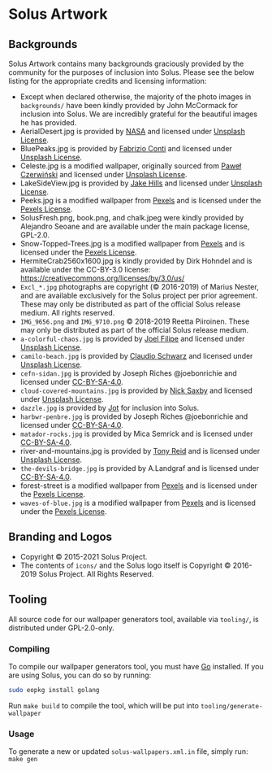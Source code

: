 # Solus Artwork

## Backgrounds

Solus Artwork contains many backgrounds graciously provided by the community for the purposes of inclusion into Solus. Please see the below listing for the appropriate credits and licensing information:

- Except when declared otherwise, the majority of the photo images in `backgrounds/` have been kindly provided by John McCormack for inclusion into Solus. We are incredibly grateful for the beautiful images he has provided.
- AerialDesert.jpg is provided by [NASA](https://unsplash.com/photos/whDrFMucHkc) and licensed under [Unsplash License](https://unsplash.com/license).
- BluePeaks.jpg is provided by [Fabrizio Conti](https://unsplash.com/photos/k6GpdsPJSZw) and licensed under [Unsplash License](https://unsplash.com/license).
- Celeste.jpg is a modified wallpaper, originally sourced from [Paweł Czerwiński](https://unsplash.com/photos/SoB70WFVWGU) and licensed under [Unsplash License](https://unsplash.com/license).
- LakeSideView.jpg is provided by [Jake Hills](https://unsplash.com/photos/mI02K_LxlfU) and licensed under [Unsplash License](https://unsplash.com/license).
- Peeks.jpg is a modified wallpaper from [Pexels](https://www.pexels.com/photo/green-pine-trees-covered-with-fogs-under-white-sky-during-daytime-167699/) and is licensed under the [Pexels License](https://www.pexels.com/photo-license/).
- SolusFresh.png, book.png, and chalk.jpeg were kindly provided by Alejandro Seoane and are available under the main package license, GPL-2.0.
- Snow-Topped-Trees.jpg is a modified wallpaper from [Pexels](https://www.pexels.com/photo/aerial-photography-of-trees-1438761/) and is licensed under the [Pexels License](https://www.pexels.com/photo-license/).
- HermiteCrab2560x1600.jpg is kindly provided by Dirk Hohndel and is available under the CC-BY-3.0 license: https://creativecommons.org/licenses/by/3.0/us/
- `Excl_*.jpg` photographs are copyright (© 2016-2019) of Marius Nester, and are available exclusively for the Solus project per prior agreement. These may only be distributed as part of the official Solus release medium. All rights reserved.
- `IMG_9656.png` and `IMG_9710.png` © 2018-2019 Reetta Piiroinen. These may only be distributed as part of the official Solus release medium.
- `a-colorful-chaos.jpg` is provided by [Joel Filipe](https://unsplash.com/photos/k8apfKm-Md4) and licensed under [Unsplash License](https://unsplash.com/license).
- `camilo-beach.jpg` is provided by [Claudio Schwarz](https://unsplash.com/photos/kxAaw2bO1Z8) and licensed under [Unsplash License](https://unsplash.com/license).
- `cefn-sidan.jpg` is provided by Joseph Riches @joebonrichie and licensed under [CC-BY-SA-4.0](https://creativecommons.org/licenses/by-sa/4.0/).
- `cloud-covered-mountains.jpg` is provided by [Nick Saxby](https://unsplash.com/photos/HFbnIMpYbcc) and licensed under [Unsplash License](https://unsplash.com/license).
- `dazzle.jpg` is provided by [Jot](https://linktr.ee/mustang164) for inclusion into Solus.
- `harbwr-penbre.jpg` is provided by Joseph Riches @joebonrichie and licensed under [CC-BY-SA-4.0](https://creativecommons.org/licenses/by-sa/4.0/).
- `matador-rocks.jpg` is provided by Mica Semrick and is licensed under [CC-BY-SA-4.0](https://creativecommons.org/licenses/by-sa/4.0/).
- river-and-mountains.jpg is provided by [Tony Reid](https://unsplash.com/photos/UMJUr3st0AE) and is licensed under [Unsplash License](https://unsplash.com/license).
- `the-devils-bridge.jpg` is provided by A.Landgraf and is licensed under [CC-BY-SA-4.0](https://creativecommons.org/licenses/by-sa/4.0/).
- forest-street is a modified wallpaper from [Pexels](https://www.pexels.com/photo/forest-pathways-photo-1996051/) and is licensed under the [Pexels License](https://www.pexels.com/photo-license/).
- `waves-of-blue.jpg` is a modified wallpaper from [Pexels](https://unsplash.com/photos/_nWaeTF6qo0) and is licensed under the [Pexels License](https://www.pexels.com/photo-license/).

## Branding and Logos 

- Copyright © 2015-2021 Solus Project.
- The contents of `icons/` and the Solus logo itself is Copyright © 2016-2019 Solus Project. All Rights Reserved.

## Tooling

All source code for our wallpaper generators tool, available via `tooling/`, is distributed under GPL-2.0-only.

### Compiling

To compile our wallpaper generators tool, you must have [Go](https://golang.org) installed. If you are using Solus, you can do so by running:

``` bash
sudo eopkg install golang
```

Run `make build` to compile the tool, which will be put into `tooling/generate-wallpaper`

### Usage

To generate a new or updated `solus-wallpapers.xml.in` file, simply run: `make gen`
